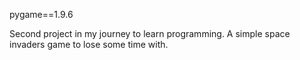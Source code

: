 pygame==1.9.6


Second project in my journey to learn programming. A simple space invaders game to lose some time with.
